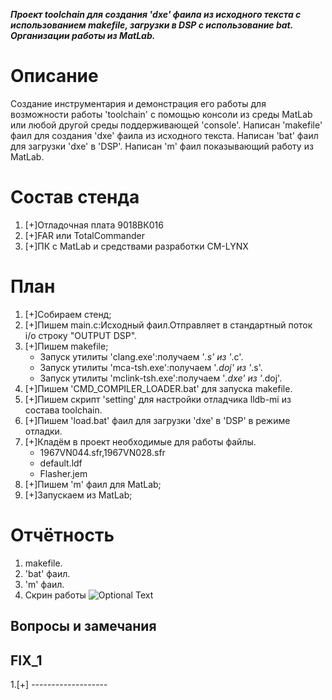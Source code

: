 ***Проект toolchain для создания 'dxe' фаила из исходного текста c использованием makefile, загрузки в DSP с использование bat. Организации работы из MatLab.***

# Описание 
Создание инструментария и демонстрация его работы для возможности работы 'toolchain' с помощью консоли из среды MatLab или любой другой среды поддерживающей 'console'.
Написан 'makefile' фаил для создания 'dxe' фаила из исходного текста.
Написан 'bat' фаил для загрузки 'dxe' в 'DSP'.
Написан 'm' фаил показывающий работу из MatLab.

# Состав стенда
1. [+]Отладочная плата 9018ВК016
2. [+]FAR или TotalCommander
3. [+]ПК с MatLab и средствами разработки CM-LYNX

# План
1. [+]Собираем стенд;
2. [+]Пишем main.c:Исходный фаил.Отправляет в стандартный поток i/o строку "OUTPUT DSP".
3. [+]Пишем makefile;
   - Запуск утилиты 'clang.exe':получаем '*.s' из '*.c'.
   - Запуск утилиты 'mca-tsh.exe':получаем '*.doj' из '*.s'.
   - Запуск утилиты 'mclink-tsh.exe':получаем '*.dxe' из '*.doj'.
4. [+]Пишем 'CMD_COMPILER_LOADER.bat' для запуска makefile. 
5. [+]Пишем скрипт 'setting' для настройки отладчика lldb-mi из состава toolchain.
6. [+]Пишем 'load.bat' фаил для загрузки 'dxe' в 'DSP' в режиме отладки. 
7. [+]Кладём в проект необходимые для работы файлы.
   - 1967VN044.sfr,1967VN028.sfr
   - default.ldf
   - Flasher.jem
9. [+]Пишем 'm' фаил для MatLab;
10. [+]Запускаем из MatLab;

# Отчётность
1. makefile.
2. 'bat' фаил.
3. 'm' фаил.
4. Скрин работы
![Optional Text](https://github.com/IDA102/1967BH044/blob/master/CMD_COMPILER_LOADER/CMD_ML.png)

## Вопросы и замечания

## FIX_1
1.[+] -------------------
